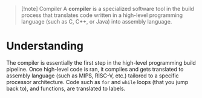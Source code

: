 >[!note] Compiler
>A **compiler** is a specialized software tool in the build process that translates code written in a high-level programming language (such as C, C++, or Java) into assembly language.

# Understanding
The compiler is essentially the first step in the high-level programming build pipeline. Once high-level code is ran, it compiles and gets translated to assembly language (such as MIPS, RISC-V, etc.) tailored to a specific processor architecture. Code such as `for` and `while` loops (that you jump back to), and functions, are translated to labels.